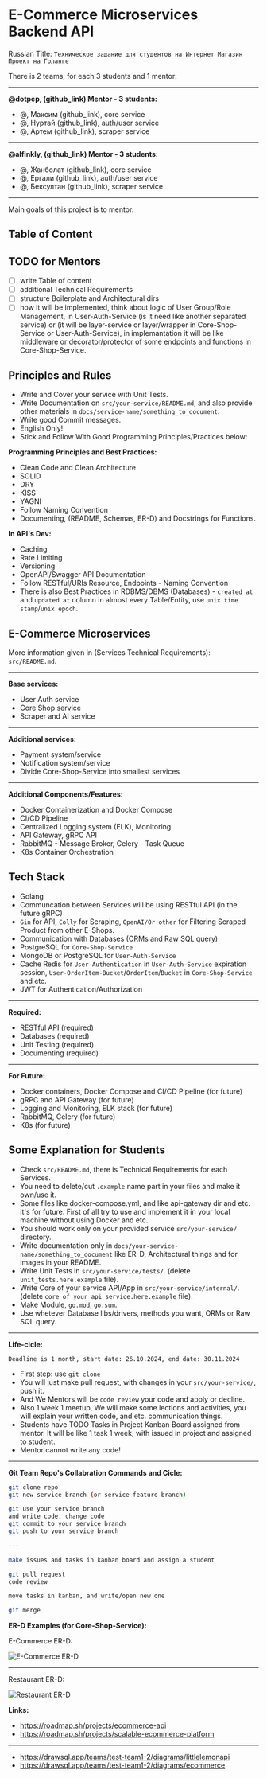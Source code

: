 # E-Commerce Microservices Backend API

Russian Title: `Техническое задание для студентов на Интернет Магазин Проект на Голанге`

There is 2 teams, for each 3 students and 1 mentor:

---

**@dotpep, (github_link) Mentor - 3 students:**

- @, Максим (github_link), core service
- @, Нуртай (github_link), auth/user service
- @, Артем (github_link), scraper service

---

**@alfinkly, (github_link) Mentor - 3 students:**

- @, Жанболат (github_link), core service
- @, Ергали (github_link), auth/user service
- @, Бексултан (github_link), scraper service

---

Main goals of this project is to mentor.

## Table of Content

## TODO for Mentors

- [ ] write Table of content
- [ ] additional Technical Requirements
- [ ] structure Boilerplate and Architectural dirs
- [ ] how it will be implemented, think about logic of User Group/Role Management, in User-Auth-Service (is it need like another separated service) or (it will be layer-service or layer/wrapper in Core-Shop-Service or User-Auth-Service), in implemantation it will be like middleware or decorator/protector of some endpoints and functions in Core-Shop-Service.

## Principles and Rules

- Write and Cover your service with Unit Tests.
- Write Documentation on `src/your-service/README.md`, and also provide other materials in `docs/service-name/something_to_document`.
- Write good Commit messages.
- English Only!
- Stick and Follow With Good Programming Principles/Practices below:

**Programming Principles and Best Practices:**

- Clean Code and Clean Architecture
- SOLID
- DRY
- KISS
- YAGNI
- Follow Naming Convention
- Documenting, (README, Schemas, ER-D) and Docstrings for Functions.

**In API's Dev:**

- Caching
- Rate Limiting
- Versioning
- OpenAPI/Swagger API Documentation
- Follow RESTful/URIs Resource, Endpoints - Naming Convention
- There is also Best Practices in RDBMS/DBMS (Databases) - `created at` and `updated at` column in almost every Table/Entity, use `unix time stamp`/`unix epoch`.

## E-Commerce Microservices

More information given in (Services Technical Requirements): `src/README.md`.

---

**Base services:**

- User Auth service
- Core Shop service
- Scraper and AI service

---

**Additional services:**

- Payment system/service
- Notification system/service
- Divide Core-Shop-Service into smallest services

---

**Additional Components/Features:**

- Docker Containerization and Docker Compose
- CI/CD Pipeline
- Centralized Logging system (ELK), Monitoring
- API Gateway, gRPC API
- RabbitMQ - Message Broker, Celery - Task Queue
- K8s Container Orchestration

## Tech Stack

- Golang
- Communcation between Services will be using RESTful API (in the future gRPC)
- `Gin` for API, `Colly` for Scraping, `OpenAI/Or other` for Filtering Scraped Product from other E-Shops.
- Communication with Databases (ORMs and Raw SQL query)
- PostgreSQL for `Core-Shop-Service`
- MongoDB or PostgreSQL for `User-Auth-Service`
- Cache Redis for `User-Authentication` in `User-Auth-Service` expiration session, `User-OrderItem-Bucket`/`OrderItem`/`Bucket` in `Core-Shop-Service` and etc.
- JWT for Authentication/Authorization

---

**Required:**

- RESTful API (required)
- Databases (required)
- Unit Testing (required)
- Documenting (required)

---

**For Future:**

- Docker containers, Docker Compose and CI/CD Pipeline (for future)
- gRPC and API Gateway (for future)
- Logging and Monitoring, ELK stack (for future)
- RabbitMQ, Celery (for future)
- K8s (for future)

## Some Explanation for Students

- Check `src/README.md`, there is Technical Requirements for each Services.
- You need to delete/cut `.example` name part in your files and make it own/use it.
- Some files like docker-compose.yml, and like api-gateway dir and etc. it's for future. First of all try to use and implement it in your local machine without using Docker and etc.
- You should work only on your provided service `src/your-service/` directory.
- Write documentation only in `docs/your-service-name/something_to_document` like ER-D, Architectural things and for images in your README.
- Write Unit Tests in `src/your-service/tests/`. (delete `unit_tests.here.example` file).
- Write Core of your service API/App in `src/your-service/internal/`. (delete `core_of_your_api_service.here.example` file).
- Make Module, `go.mod`, `go.sum`.
- Use whetever Database libs/drivers, methods you want, ORMs or Raw SQL query.

---

**Life-cicle:**

`Deadline is 1 month, start date: 26.10.2024, end date: 30.11.2024`

- First step: use `git clone`
- You will just make pull request, with changes in your `src/your-service/`, push it.
- And We Mentors will be `code review` your code and apply or decline.
- Also 1 week 1 meetup, We will make some lections and activities, you will explain your written code, and etc. communication things.
- Students have TODO Tasks in Project Kanban Board assigned from mentor. It will be like 1 task 1 week, with issued in project and assigned to student.
- Mentor cannot write any code!

---

**Git Team Repo's Collabration Commands and Cicle:**

```bash
git clone repo
git new service branch (or service feature branch)

git use your service branch
and write code, change code
git commit to your service branch
git push to your service branch

---

make issues and tasks in kanban board and assign a student

git pull request
code review

move tasks in kanban, and write/open new one

git merge
```

**ER-D Examples (for Core-Shop-Service):**

E-Commerce ER-D:

![E-Commerce ER-D](docs/img/e-commerce_er-d.png)

---

Restaurant ER-D:

![Restaurant ER-D](docs/img/restaurant_er-d.png)

**Links:**

- https://roadmap.sh/projects/ecommerce-api
- https://roadmap.sh/projects/scalable-ecommerce-platform

---

- https://drawsql.app/teams/test-team1-2/diagrams/littlelemonapi
- https://drawsql.app/teams/test-team1-2/diagrams/ecommerce
